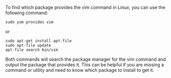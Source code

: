 To find which package provides the vim command in Linux, you can use the following command:

```
sudo yum provides vim
```

or

```
sudo apt-get install apt-file
sudo apt-file update
apt-file search bin/vim
```

Both commands will search the package manager for the vim command and output the package that provides it. This can be helpful if you are missing a command or utility and need to know which package to install to get it.
